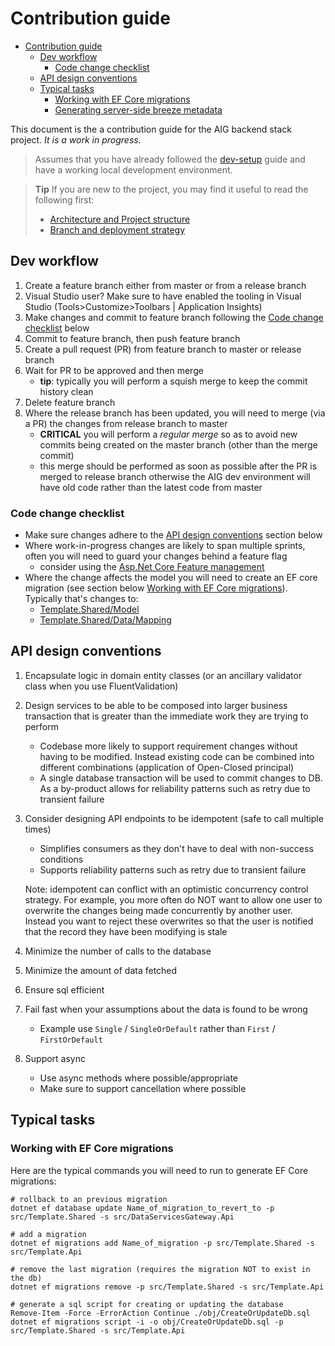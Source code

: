 # Contribution guide

<!-- TOC -->
* [Contribution guide](#contribution-guide)
  * [Dev workflow](#dev-workflow)
    * [Code change checklist](#code-change-checklist)
  * [API design conventions](#api-design-conventions)
  * [Typical tasks](#typical-tasks)
    * [Working with EF Core migrations](#working-with-ef-core-migrations)
    * [Generating server-side breeze metadata](#generating-server-side-breeze-metadata)
<!-- TOC -->

This document is the a contribution guide for the AIG backend stack project. _It is a work in progress._

> Assumes that you have already followed the [dev-setup](./dev-setup.md) guide and have a working local development environment.

> **Tip** If you are new to the project, you may find it useful to read the following first:
>   * [Architecture and Project structure](./architecture-and-project-structure.md)
>   * [Branch and deployment strategy](./branch-and-deployment-strategy.md)


## Dev workflow

1. Create a feature branch either from master or from a release branch
2. Visual Studio user? Make sure to have enabled the tooling in Visual Studio (Tools>Customize>Toolbars | Application Insights)
3. Make changes and commit to feature branch following the [Code change checklist](#code-change-checklist) below   
4. Commit to feature branch, then push feature branch
5. Create a pull request (PR) from feature branch to master or release branch
6. Wait for PR to be approved and then merge
   * **tip**: typically you will perform a squish merge to keep the commit history clean
7. Delete feature branch
8. Where the release branch has been updated, you will need to merge (via a PR) the changes from release branch to master
   * **CRITICAL** you will perform a _regular merge_ so as to avoid new commits being created on the master branch 
     (other than the merge commit)
   * this merge should be performed as soon as possible after the PR is merged to release branch otherwise the AIG dev
     environment will have old code rather than the latest code from master

### Code change checklist

* Make sure changes adhere to the [API design conventions](#api-design-conventions) section below
* Where work-in-progress changes are likely to span multiple sprints, often you will need to guard your changes behind a feature flag
  * consider using the [Asp.Net Core Feature management](https://timdeschryver.dev/blog/feature-flags-in-net-from-simple-to-more-advanced)
* Where the change affects the model you will need to create an EF core migration (see section below
  [Working with EF Core migrations](#working-with-ef-core-migrations)). Typically that's changes to:
  * [Template.Shared/Model](../src/Template.Shared/Model)
  * [Template.Shared/Data/Mapping](../src/Template.Shared/Data/Mapping)

## API design conventions

1. Encapsulate logic in domain entity classes (or an ancillary validator class when you use FluentValidation)

2. Design services to be able to be composed into larger business transaction that is greater than the immediate work they are trying to perform

   * Codebase more likely to support requirement changes without having to be modified. Instead existing code can be combined into 
     different combinations (application of Open-Closed principal)
   * A single database transaction will be used to commit changes to DB. As a by-product allows for reliability patterns such as retry
     due to transient failure

3. Consider designing API endpoints to be idempotent (safe to call multiple times)

   * Simplifies consumers as they don't have to deal with non-success conditions
   * Supports reliability patterns such as retry due to transient failure

    Note: idempotent can conflict with an optimistic concurrency control strategy. For example, you more often do NOT want to allow one user to 
    overwrite the changes being made concurrently by another user. Instead you want to reject these overwrites so that the user is notified that
    the record they have been modifying is stale

4. Minimize the number of calls to the database

5. Minimize the amount of data fetched

6. Ensure sql efficient

7. Fail fast when your assumptions about the data is found to be wrong

   * Example use `Single` / `SingleOrDefault` rather than `First` / `FirstOrDefault`

8. Support async

   * Use async methods where possible/appropriate
   * Make sure to support cancellation where possible


## Typical tasks

### Working with EF Core migrations

Here are the typical commands you will need to run to generate EF Core migrations:

```pwsh
# rollback to an previous migration
dotnet ef database update Name_of_migration_to_revert_to -p src/Template.Shared -s src/DataServicesGateway.Api
```

```pwsh
# add a migration
dotnet ef migrations add Name_of_migration -p src/Template.Shared -s src/Template.Api
```

```pwsh
# remove the last migration (requires the migration NOT to exist in the db)
dotnet ef migrations remove -p src/Template.Shared -s src/Template.Api
```

```pwsh
# generate a sql script for creating or updating the database
Remove-Item -Force -ErrorAction Continue ./obj/CreateOrUpdateDb.sql
dotnet ef migrations script -i -o obj/CreateOrUpdateDb.sql -p src/Template.Shared -s src/Template.Api
```
